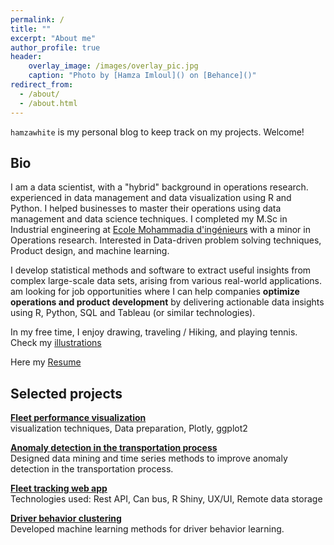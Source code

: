 ```yaml
---
permalink: /
title: ""
excerpt: "About me"
author_profile: true
header:
    overlay_image: /images/overlay_pic.jpg
    caption: "Photo by [Hamza Imloul]() on [Behance]()"
redirect_from:
  - /about/
  - /about.html
---
```


`hamzawhite` is my personal blog to keep track on my projects. Welcome!
  
## Bio

I am a data scientist, with a "hybrid" background in operations research. experienced in data management and data visualization using R and Python.
I helped businesses to master their operations using data management and data science techniques.
I completed my M.Sc in Industrial engineering at [Ecole Mohammadia d'ingénieurs](https://www.emi.ac.ma/) with a minor in Operations research.
Interested in Data-driven problem solving techniques, Product design, and machine learning.

I develop statistical methods and software to extract useful insights from complex large-scale data sets, arising from various real-world applications.  
am looking for job opportunities where I can help companies 
**optimize operations and product development** 
by delivering actionable data insights using R, Python, SQL and Tableau (or similar technologies).

In my free time, I enjoy drawing, traveling / Hiking, and playing tennis. Check my [illustrations](https://www.tumblr.com/blog/view/himl)  

Here my [Resume](https://hamzawhite.github.io/cv/)

## Selected projects

__[Fleet performance visualization](https://www.rpubs.com/himl/fleet_performance_report)__  
visualization techniques, Data preparation, Plotly, ggplot2

__[Anomaly detection in the transportation process](https://rpubs.com/himl/713598)__  
Designed data mining and time series methods to improve anomaly detection in the transportation process.

__[Fleet tracking web app](https://rpubs.com/himl/724135)__  
Technologies used: Rest API, Can bus, R Shiny, UX/UI, Remote data storage

__[Driver behavior clustering]()__  
Developed machine learning methods for driver behavior learning.

